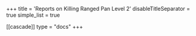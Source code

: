 +++
title = 'Reports on Killing Ranged Pan Level 2'
disableTitleSeparator = true
simple_list = true

[[cascade]]
  type = "docs"
+++

